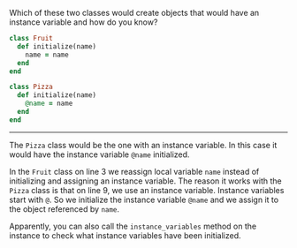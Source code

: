 Which of these two classes would create objects that would have an instance variable and how do you know?

```ruby
class Fruit
  def initialize(name)
    name = name
  end
end

class Pizza
  def initialize(name)
    @name = name
  end
end
```

---
The `Pizza` class would be the one with an instance variable. In this case it would have the instance variable `@name` initialized.

In the `Fruit` class on line 3 we reassign local variable `name` instead of initializing and assigning an instance variable. The reason it works with the `Pizza` class is that on line 9, we use an instance variable. Instance variables start with `@`. So we initialize the instance variable `@name` and we assign it to the object referenced by `name`.

Apparently, you can also call the `instance_variables` method on the instance to check what instance variables have been initialized.
